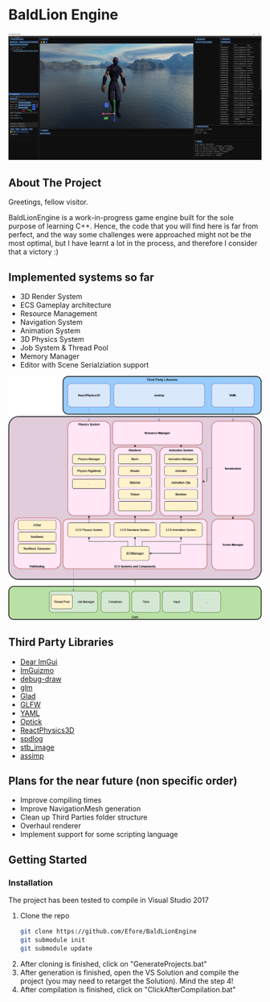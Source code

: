 # BaldLion Engine

![Product Name Screen Shot][product-screenshot]

<!-- ABOUT THE PROJECT -->
## About The Project

Greetings, fellow visitor.

BaldLionEngine is a work-in-progress game engine built for the sole purpose of learning C++. Hence, the code that you will find here is far from perfect, and the way some challenges were approached might not be the most optimal, but I have learnt a lot in the process, and therefore I consider that a victory :)

## Implemented systems so far

* 3D Render System
* ECS Gameplay architecture
* Resource Management
* Navigation System
* Animation System
* 3D Physics System
* Job System & Thread Pool
* Memory Manager
* Editor with Scene Serialziation support

![Engine Architecture][architecture]

## Third Party Libraries

* [Dear ImGui](https://github.com/ocornut/imgui)
* [ImGuizmo](https://github.com/CedricGuillemet/ImGuizmo)
* [debug-draw](https://github.com/glampert/debug-draw)
* [glm](https://github.com/g-truc/glm)
* [Glad](https://glad.dav1d.de/)
* [GLFW](https://github.com/glfw/glfw)
* [YAML](https://github.com/jbeder/yaml-cpp)
* [Optick](https://github.com/bombomby/optick)
* [ReactPhysics3D](https://github.com/DanielChappuis/reactphysics3d)
* [spdlog](https://github.com/gabime/spdlog)
* [stb_image](https://github.com/nothings/stb)
* [assimp](https://github.com/assimp/assimp)

## Plans for the near future (non specific order)

* Improve compiling times
* Improve NavigationMesh generation
* Clean up Third Parties folder structure
* Overhaul renderer
* Implement support for some scripting language

<!-- GETTING STARTED -->
## Getting Started

### Installation

The project has been tested to compile in Visual Studio 2017

1. Clone the repo
   ```sh
   git clone https://github.com/Efore/BaldLionEngine
   git submodule init
   git submodule update
   ```
2. After cloning is finished, click on "GenerateProjects.bat"
3. After generation is finished, open the VS Solution and compile the project (you may need to retarget the Solution). Mind the step 4!
4. After compilation is finished, click on "ClickAfterCompilation.bat"





[product-screenshot]: Docs/screenshot.png
[architecture]: Docs/architecture.png
